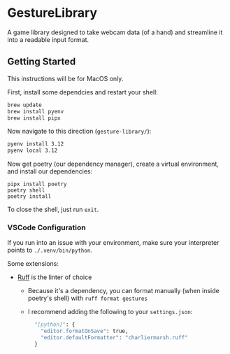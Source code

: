 # GestureLibrary

A game library designed to take webcam data (of a hand) and streamline it into a readable input format.

## Getting Started
This instructions will be for MacOS only.

First, install some dependcies and restart your shell:
```bash
brew update
brew install pyenv
brew install pipx
```

Now navigate to this direction (`gesture-library/`):
```bash
pyenv install 3.12
pyenv local 3.12
```

Now get poetry (our dependency manager), create a virtual environment, and install our dependencies:
```
pipx install poetry
poetry shell
poetry install
```

To close the shell, just run `exit`.

### VSCode Configuration
If you run into an issue with your environment, make sure your interpreter points to `./.venv/bin/python`.

Some extensions:
- [Ruff](https://github.com/astral-sh/ruff-vscode) is the linter of choice
  - Because it's a dependency, you can format manually (when inside poetry's shell) with `ruff format gestures`
  - I recommend adding the following to your `settings.json`: 
  
    ```python
      "[python]": {
        "editor.formatOnSave": true,
        "editor.defaultFormatter": "charliermarsh.ruff"
      }
      ```